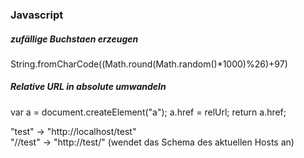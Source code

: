 ### Javascript

##### zufällige Buchstaen erzeugen
String.fromCharCode((Math.round(Math.random()*1000)%26)+97)

##### Relative URL in absolute umwandeln
var a = document.createElement("a");
a.href = relUrl;
return a.href;

"test"   -> "http://localhost/test" <br/>
"//test" -> "http://test/" (wendet das Schema des aktuellen Hosts an)
